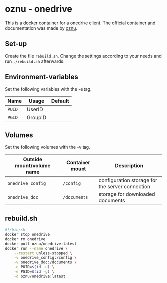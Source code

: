 # oznu - onedrive

This is a docker container for a onedrive client.
The official container and documentation was made by [oznu](https://hub.docker.com/r/oznu/onedrive).

## Set-up

Create the file `rebuild.sh`.
Change the settings according to your needs and run `./rebuild.sh` afterwards.

## Environment-variables

Set the following variables with the -e tag.

| Name   | Usage   | Default |
| ------ | ------- | ------- |
| `PUID` | UserID  |         |
| `PGID` | GroupID |         |

## Volumes

Set the following volumes with the -v tag.

| Outside mount/volume name | Container mount | Description                                     |
| ------------------------- | --------------- | ----------------------------------------------- |
| `onedrive_config`         | `/config`       | configuration storage for the server connection |
| `onedrive_doc`            | `/documents`    | storage for downloaded documents                |

## rebuild.sh

```sh
#!/bin/sh
docker stop onedrive
docker rm onedrive
docker pull oznu/onedrive:latest
docker run --name onedrive \
    --restart unless-stopped \
    -v onedrive_config:/config \
    -v onedrive_doc:/documents \
    -e PUID=$(id -u) \
    -e PGID=$(id -g) \
    -d oznu/onedrive:latest
```
